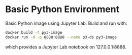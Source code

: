 # Basic Python Environment

Basic Python image using Jupyter Lab. Build and run with:
```bash
docker build -t py3-image
docker run -d -p 8888:8888 --name p3-ds py3-image
```
 which provides a Jupyter Lab notebook on 127.0.0.1:8888.
